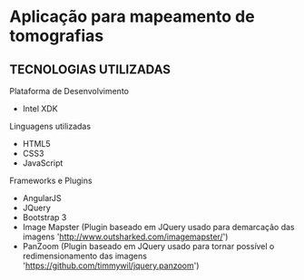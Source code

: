Aplicação para mapeamento de tomografias
==========================================

TECNOLOGIAS UTILIZADAS
------------------------

Plataforma de Desenvolvimento
- Intel XDK

Linguagens utilizadas
- HTML5
- CSS3
- JavaScript

Frameworks e Plugins
- AngularJS
- JQuery
- Bootstrap 3
- Image Mapster (Plugin baseado em JQuery usado para demarcação das imagens 'http://www.outsharked.com/imagemapster/')
- PanZoom (Plugin baseado em JQuery usado para tornar possível o redimensionamento das imagens 'https://github.com/timmywil/jquery.panzoom')
